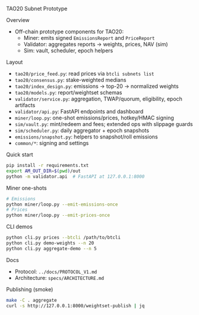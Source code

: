 TAO20 Subnet Prototype

Overview
- Off-chain prototype components for TAO20:
  - Miner: emits signed `EmissionsReport` and `PriceReport`
  - Validator: aggregates reports → weights, prices, NAV (sim)
  - Sim: vault, scheduler, epoch helpers

Layout
- `tao20/price_feed.py`: read prices via `btcli subnets list`
- `tao20/consensus.py`: stake-weighted medians
- `tao20/index_design.py`: emissions → top-20 → normalized weights
- `tao20/models.py`: report/weightset schemas
- `validator/service.py`: aggregation, TWAP/quorum, eligibility, epoch artifacts
- `validator/api.py`: FastAPI endpoints and dashboard
- `miner/loop.py`: one-shot emissions/prices, hotkey/HMAC signing
- `sim/vault.py`: mint/redeem and fees; extended ops with slippage guards
- `sim/scheduler.py`: daily aggregator + epoch snapshots
- `emissions/snapshot.py`: helpers to snapshot/roll emissions
- `common/*`: signing and settings

Quick start
```bash
pip install -r requirements.txt
export AM_OUT_DIR=$(pwd)/out
python -m validator.api  # FastAPI at 127.0.0.1:8000
```

Miner one-shots
```bash
# Emissions
python miner/loop.py --emit-emissions-once
# Prices
python miner/loop.py --emit-prices-once
```

CLI demos
```bash
python cli.py prices --btcli /path/to/btcli
python cli.py demo-weights --n 20
python cli.py aggregate-demo --n 5
```

Docs
- Protocol: `../docs/PROTOCOL_V1.md`
- Architecture: `specs/ARCHITECTURE.md`

Publishing (smoke)
```bash
make -C . aggregate
curl -s http://127.0.0.1:8000/weightset-publish | jq
```


